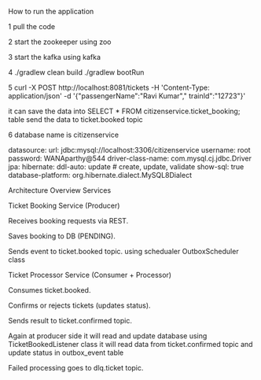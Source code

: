 How to run the application

1 pull the code

2 start the zookeeper using
zoo

3 start the kafka using
kafka

4
./gradlew clean build
./gradlew bootRun

5
curl -X POST http://localhost:8081/tickets -H 'Content-Type: application/json' -d '{"passengerName":"Ravi Kumar","
trainId":"12723"}'

it can save the data into SELECT * FROM citizenservice.ticket_booking; table
send the data to ticket.booked topic

6
database name is citizenservice

datasource:
url: jdbc:mysql://localhost:3306/citizenservice
username: root
password: WANAparthy@544
driver-class-name: com.mysql.cj.jdbc.Driver
jpa:
hibernate:
ddl-auto: update # create, update, validate
show-sql: true
database-platform: org.hibernate.dialect.MySQL8Dialect

Architecture Overview
Services

Ticket Booking Service (Producer)

Receives booking requests via REST.

Saves booking to DB (PENDING).

Sends event to ticket.booked topic. using schedualer OutboxScheduler class 

Ticket Processor Service (Consumer + Processor)

Consumes ticket.booked.

Confirms or rejects tickets (updates status).

Sends result to ticket.confirmed topic.

Again at producer side it will read and update database using TicketBookedListener class it will read data from ticket.confirmed topic and update status in  outbox_event table

Failed processing goes to dlq.ticket topic.
